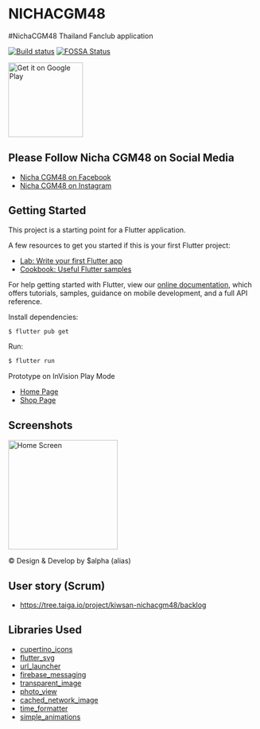 # NICHACGM48

#NichaCGM48 Thailand Fanclub application

[![Build status](https://build.appcenter.ms/v0.1/apps/6a0e4c37-2c03-48af-8d2f-460557eb6674/branches/master/badge)](https://appcenter.ms)
[![FOSSA Status](https://app.fossa.io/api/projects/git%2Bgithub.com%2Fkiwsan%2Fnichacgm48.svg?type=shield)](https://app.fossa.io/projects/git%2Bgithub.com%2Fkiwsan%2Fnichacgm48?ref=badge_shield)

<a href='https://play.google.com/store/apps/details?id=com.kiwsan.nichacgm48&pcampaignid=pcampaignidMKT-Other-global-all-co-prtnr-py-PartBadge-Mar2515-1'><img alt='Get it on Google Play' width="150" src='https://play.google.com/intl/en_us/badges/static/images/badges/en_badge_web_generic.png'/></a>

## Please Follow Nicha CGM48 on Social Media
- [Nicha CGM48 on Facebook](http://facebook.com/cgm48official.nicha/)
- [Nicha CGM48 on Instagram](http://www.instagram.com/nicha.cgm48official/)

## Getting Started

This project is a starting point for a Flutter application.

A few resources to get you started if this is your first Flutter project:

- [Lab: Write your first Flutter app](https://flutter.dev/docs/get-started/codelab)
- [Cookbook: Useful Flutter samples](https://flutter.dev/docs/cookbook)

For help getting started with Flutter, view our
[online documentation](https://flutter.dev/docs), which offers tutorials,
samples, guidance on mobile development, and a full API reference.

Install dependencies:

```bash
$ flutter pub get
```

Run:

```bash
$ flutter run
```

Prototype on InVision Play Mode
- [Home Page](https://kiwsan291178.invisionapp.com/public/share/SRZF0TZP2#screens/475912830)
- [Shop Page](https://kiwsan291178.invisionapp.com/public/share/SRZF0TZP2#screens/475916622)

## Screenshots

<img src="https://github.com/kiwsan/nichacgm48/blob/master/screenshots/81489713_1351720135015710_8971493847284580352_o.jpg" alt="Home Screen" width="220"/>

© Design & Develop by $alpha (alias)

## User story (Scrum)
- https://tree.taiga.io/project/kiwsan-nichacgm48/backlog

## Libraries Used
- [cupertino_icons](https://pub.dev/packages/cupertino_icons)
- [flutter_svg](https://pub.dev/packages/flutter_svg)
- [url_launcher](https://pub.dev/packages/url_launcher)
- [firebase_messaging](https://pub.dev/packages/firebase_messaging)
- [transparent_image](https://pub.dev/packages/transparent_image)
- [photo_view](https://pub.dev/packages/photo_view)
- [cached_network_image](https://pub.dev/packages/cached_network_image)
- [time_formatter](https://pub.dev/packages/time_formatter)
- [simple_animations](https://pub.dev/packages/simple_animations)
